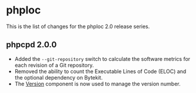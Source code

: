 phploc
======

This is the list of changes for the phploc 2.0 release series.

phpcpd 2.0.0
------------

* Added the `--git-repository` switch to calculate the software metrics for each revision of a Git repository.
* Removed the ability to count the Executable Lines of Code (ELOC) and the optional dependency on Bytekit.
* The [Version](http://github.com/sebastianbergmann/version) component is now used to manage the version number.
